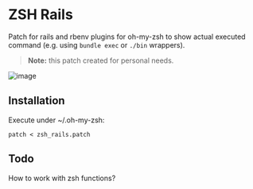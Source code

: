 # ZSH Rails
Patch for rails and rbenv plugins for oh-my-zsh to show actual executed command (e.g. using `bundle exec` or `./bin` wrappers).

> **Note:** this patch created for personal needs.

![image](https://user-images.githubusercontent.com/312873/39549026-16fc7304-4e65-11e8-8e5c-021c31b35afc.png)

## Installation
Execute under ~/.oh-my-zsh:
```shell
patch < zsh_rails.patch
```

## Todo
How to work with zsh functions?
